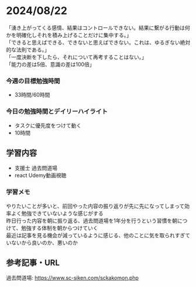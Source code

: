 # 2024/08/22
「湧き上がってくる感情、結果はコントロールできない。結果に繋がる行動は何かを明確化しそれを積み上げることだけに集中する。」  
「できると思えばできる、できないと思えばできない。これは、ゆるぎない絶対的な法則である。」  
「一度決断を下したら、それについて再考することはない。」  
「能力の差は5倍、意識の差は100倍」  
### 今週の目標勉強時間
- 33時間/60時間

### 今日の勉強時間とデイリーハイライト
- タスクに優先度をつけて動く
- 10時間

## 学習内容
- 支援士 過去問道場
- react Udemy動画視聴

### 学習メモ
やりたいことが多いと、前回やった内容の振り返りが先に先になってしまって効率よく勉強できていないような感じがする  
昨日行った内容を朝に振り返る、過去問道場を1年分を行うという習慣を朝につけて、勉強する体制を朝からつけていく  
最近は記事を見る機会が減っているように感じる、他のことに気を取られすぎていないから良いのか、悪いのか  

## 参考記事・URL
過去問道場: <https://www.sc-siken.com/sckakomon.php>  